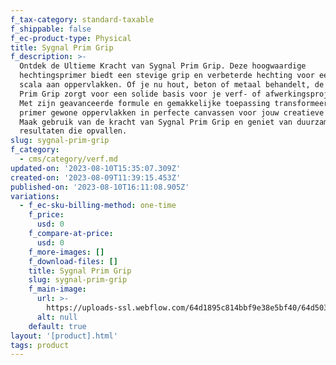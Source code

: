 ```yaml
---
f_tax-category: standard-taxable
f_shippable: false
f_ec-product-type: Physical
title: Sygnal Prim Grip
f_description: >-
  Ontdek de Ultieme Kracht van Sygnal Prim Grip. Deze hoogwaardige
  hechtingsprimer biedt een stevige grip en verbeterde hechting voor een breed
  scala aan oppervlakken. Of je nu hout, beton of metaal behandelt, de Sygnal
  Prim Grip zorgt voor een solide basis voor je verf- of afwerkingsprojecten.
  Met zijn geavanceerde formule en gemakkelijke toepassing transformeert deze
  primer gewone oppervlakken in perfecte canvassen voor jouw creatieve visie.
  Maak gebruik van de kracht van Sygnal Prim Grip en geniet van duurzame
  resultaten die opvallen.
slug: sygnal-prim-grip
f_category:
  - cms/category/verf.md
updated-on: '2023-08-10T15:35:07.309Z'
created-on: '2023-08-09T11:39:15.453Z'
published-on: '2023-08-10T16:11:08.905Z'
variations:
  - f_ec-sku-billing-method: one-time
    f_price:
      usd: 0
    f_compare-at-price:
      usd: 0
    f_more-images: []
    f_download-files: []
    title: Sygnal Prim Grip
    slug: sygnal-prim-grip
    f_main-image:
      url: >-
        https://uploads-ssl.webflow.com/64d1895c814bbf9e38e5bf40/64d503a7d991b85a8e7c2d4f_Untitled%20design%20(18).png
      alt: null
    default: true
layout: '[product].html'
tags: product
---
```



